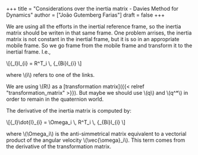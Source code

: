 +++
title = "Considerations over the inertia matrix - Davies Method for Dynamics"
author = ["João Gutemberg Farias"]
draft = false
+++

We are using all the efforts in the inertial reference frame, so the inertia matrix should be writen in that same frame.
One problem arrises, the inertia matrix is not constant in the inertial frame, but it is so in an appropriate mobile frame. So we go frame from the mobile frame and transform it to the inertial frame. I.e.,

\\[{\_I}I\_{i} = R^T\_i \\, {\_{Bi}I\_{i} \\]

where \\(i\\) refers to one of the links.

We are using \\(R\\) as a [transformation matrix]({{< relref "transformation_matrix" >}}). But maybe we should use \\(q\\) and \\(q^\*\\) in order to remain in the quaternion world.

The derivative of the inertia matrix is computed by:

\\[{\_I}\dot{I}\_{i} = \Omega\_i \\, R^T\_i \\, {\_{Bi}I\_{i} \\]

where \\(\Omega\_i\\) is the anti-simmetrical matrix equivalent to a vectorial product of the angular velocity \\(\vec{\omega}\_i\\). This term comes from the derivative of the transformation matrix.
